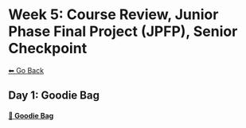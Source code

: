 # Week 5: Course Review, Junior Phase Final Project (JPFP), Senior Checkpoint
[⬅ Go Back](../README.md)

## Day 1: Goodie Bag
#### [🔗 Goodie Bag](../Walkthroughs/w5d1-goodie-bag.md)
